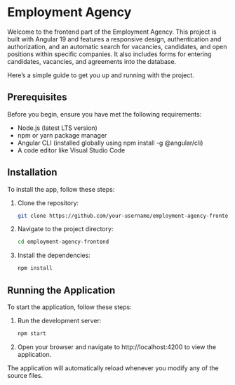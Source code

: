 # Employment Agency

Welcome to the frontend part of the Employment Agency. This project is built with Angular 19 and features a responsive design, authentication and authorization, and an automatic search for vacancies, candidates, and open positions within specific companies. It also includes forms for entering candidates, vacancies, and agreements into the database.

Here’s a simple guide to get you up and running with the project.

## Prerequisites

Before you begin, ensure you have met the following requirements:

- Node.js (latest LTS version)
- npm or yarn package manager
- Angular CLI (installed globally using npm install -g @angular/cli)
- A code editor like Visual Studio Code

## Installation

To install the app, follow these steps:

1. Clone the repository:
   ```bash
   git clone https://github.com/your-username/employment-agency-frontend.git
   ```
2. Navigate to the project directory:
   ```bash
   cd employment-agency-frontend
   ```
3. Install the dependencies:
   ```bash
   npm install
   ```

## Running the Application

To start the application, follow these steps:

1. Run the development server:

   ```bash
   npm start
   ```

2. Open your browser and navigate to http://localhost:4200 to view the application.

The application will automatically reload whenever you modify any of the source files.

